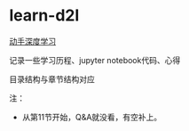 # learn-d2l
[动手深度学习](https://zh-v2.d2l.ai/index.html)

记录一些学习历程、jupyter notebook代码、心得

目录结构与章节结构对应

注：
- 从第11节开始，Q&A就没看，有空补上。